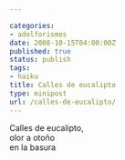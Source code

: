 ```yaml
---

categories:
- adolforismos
date: 2008-10-15T04:00:00Z
published: true
status: publish
tags:
- haiku
title: Calles de eucalipto
type: minipost
url: /calles-de-eucalipto/
---
```


Calles de eucalipto,<br />
olor a otoño<br />
en la basura
